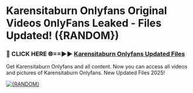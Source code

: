 # Karensitaburn Onlyfans Original Videos 0nlyFans Leaked - Files Updated! ({RANDOM})

<h3>🔴 CLICK HERE 🌐==►► <a href="https://betterlinks.top/A2PfLJ" rel="nofollow">Karensitaburn Onlyfans Updated Files</a></h3>

Get Karensitaburn Onlyfans and all content. Now you can access all videos and pictures of Karensitaburn Onlyfans. New Updated Files 2025!

[![{RANDOM}](https://i.imgur.com/ppqm5kG.gif)](https://betterlinks.top/A2PfLJ)